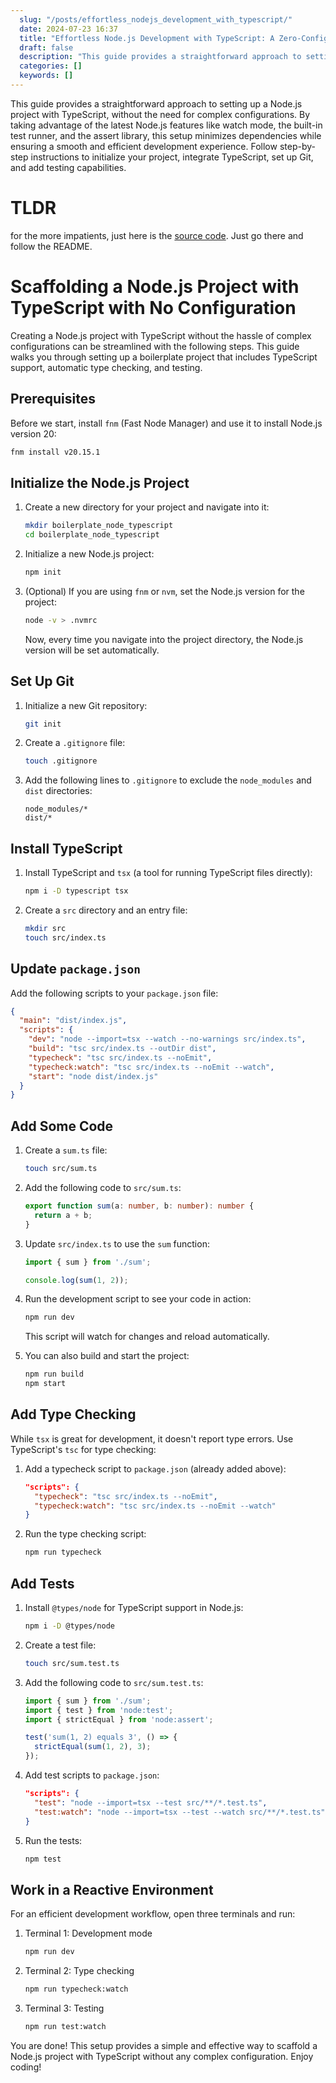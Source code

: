 ```yaml
---
  slug: "/posts/effortless_nodejs_development_with_typescript/"
  date: 2024-07-23 16:37
  title: "Effortless Node.js Development with TypeScript: A Zero-Configuration Guide"
  draft: false
  description: "This guide provides a straightforward approach to setting up a Node.js project with TypeScript, without the need for complex configurations. By taking advantage of the latest Node.js features like watch mode, the built-in test runner, and the assert library, this setup minimizes dependencies while ensuring a smooth and efficient development experience. Follow step-by-step instructions to initialize your project, integrate TypeScript, set up Git, and add testing capabilities."
  categories: []
  keywords: []
---
```


This guide provides a straightforward approach to setting up a Node.js project with TypeScript, without the need for complex configurations. By taking advantage of the latest Node.js features like watch mode, the built-in test runner, and the assert library, this setup minimizes dependencies while ensuring a smooth and efficient development experience. Follow step-by-step instructions to initialize your project, integrate TypeScript, set up Git, and add testing capabilities.


# TLDR

for the more impatients, just here is the [source code](https://github.com/jurgob/boilerplate_node_typescript). Just go there and follow the README.


# Scaffolding a Node.js Project with TypeScript with No Configuration

Creating a Node.js project with TypeScript without the hassle of complex configurations can be streamlined with the following steps. This guide walks you through setting up a boilerplate project that includes TypeScript support, automatic type checking, and testing.

## Prerequisites

Before we start, install `fnm` (Fast Node Manager) and use it to install Node.js version 20:

```bash
fnm install v20.15.1
```

## Initialize the Node.js Project

1. Create a new directory for your project and navigate into it:

    ```bash
    mkdir boilerplate_node_typescript
    cd boilerplate_node_typescript
    ```

2. Initialize a new Node.js project:

    ```bash
    npm init
    ```

3. (Optional) If you are using `fnm` or `nvm`, set the Node.js version for the project:

    ```bash
    node -v > .nvmrc
    ```

    Now, every time you navigate into the project directory, the Node.js version will be set automatically.

## Set Up Git

1. Initialize a new Git repository:

    ```bash
    git init
    ```

2. Create a `.gitignore` file:

    ```bash
    touch .gitignore
    ```

3. Add the following lines to `.gitignore` to exclude the `node_modules` and `dist` directories:

    ```gitignore
    node_modules/*
    dist/*
    ```

## Install TypeScript

1. Install TypeScript and `tsx` (a tool for running TypeScript files directly):

    ```bash
    npm i -D typescript tsx
    ```

2. Create a `src` directory and an entry file:

    ```bash
    mkdir src
    touch src/index.ts
    ```

## Update `package.json`

Add the following scripts to your `package.json` file:

```json
{
  "main": "dist/index.js",
  "scripts": {
    "dev": "node --import=tsx --watch --no-warnings src/index.ts",
    "build": "tsc src/index.ts --outDir dist",
    "typecheck": "tsc src/index.ts --noEmit",
    "typecheck:watch": "tsc src/index.ts --noEmit --watch",
    "start": "node dist/index.js"
  }
}
```

## Add Some Code

1. Create a `sum.ts` file:

    ```bash
    touch src/sum.ts
    ```

2. Add the following code to `src/sum.ts`:

    ```typescript
    export function sum(a: number, b: number): number {
      return a + b;
    }
    ```

3. Update `src/index.ts` to use the `sum` function:

    ```typescript
    import { sum } from './sum';

    console.log(sum(1, 2));
    ```

4. Run the development script to see your code in action:

    ```bash
    npm run dev
    ```

    This script will watch for changes and reload automatically.

5. You can also build and start the project:

    ```bash
    npm run build
    npm start
    ```

## Add Type Checking

While `tsx` is great for development, it doesn't report type errors. Use TypeScript's `tsc` for type checking:

1. Add a typecheck script to `package.json` (already added above):

    ```json
    "scripts": {
      "typecheck": "tsc src/index.ts --noEmit",
      "typecheck:watch": "tsc src/index.ts --noEmit --watch"
    }
    ```

2. Run the type checking script:

    ```bash
    npm run typecheck
    ```

## Add Tests

1. Install `@types/node` for TypeScript support in Node.js:

    ```bash
    npm i -D @types/node
    ```

2. Create a test file:

    ```bash
    touch src/sum.test.ts
    ```

3. Add the following code to `src/sum.test.ts`:

    ```typescript
    import { sum } from './sum';
    import { test } from 'node:test';
    import { strictEqual } from 'node:assert';

    test('sum(1, 2) equals 3', () => {
      strictEqual(sum(1, 2), 3);
    });
    ```

4. Add test scripts to `package.json`:

    ```json
    "scripts": {
      "test": "node --import=tsx --test src/**/*.test.ts",
      "test:watch": "node --import=tsx --test --watch src/**/*.test.ts"
    }
    ```

5. Run the tests:

    ```bash
    npm test
    ```

## Work in a Reactive Environment

For an efficient development workflow, open three terminals and run:

1. Terminal 1: Development mode

    ```bash
    npm run dev
    ```

2. Terminal 2: Type checking

    ```bash
    npm run typecheck:watch
    ```

3. Terminal 3: Testing

    ```bash
    npm run test:watch
    ```

You are done! This setup provides a simple and effective way to scaffold a Node.js project with TypeScript without any complex configuration. Enjoy coding!